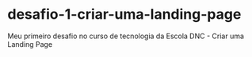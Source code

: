 # desafio-1-criar-uma-landing-page
Meu primeiro desafio no curso de tecnologia da Escola DNC - Criar uma Landing Page
